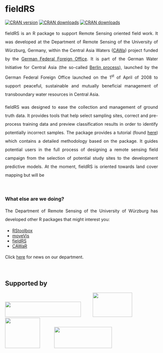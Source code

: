 # fieldRS
[![CRAN version](https://www.r-pkg.org/badges/version/fieldRS)](https://CRAN.R-project.org/package=fieldRS)
[![CRAN downloads](https://cranlogs.r-pkg.org/badges/last-month/fieldRS?color=brightgreen)](https://CRAN.R-project.org/package=fieldRS)
[![CRAN downloads](http://cranlogs.r-pkg.org/badges/grand-total/fieldRS?color=brightgreen)](https://CRAN.R-project.org/package=fieldRS)

<p align="justify" style="line-height:200%;">
fieldRS is an R package to support Remote Sensing oriented field work. It was developed at the Department of Remote Sensing of the University of Würzburg, Germany, within the Central Asia Waters (<a href="http://www.cawa-project.net/">CAWa</a>) project funded by the <a href="https://www.auswaertiges-amt.de/en">German Federal Foreign Office</a>. It is part of the German Water Initiative for Central Asia (the so-called <a href="http://waterca.org/en/the-berlin-process/">Berlin process</a>), launched by the German Federal Foreign Office launched on the 1<sup>st</sup> of April of 2008 to support peaceful, sustainable and mutually beneficial management of transboundary water resources in Central Asia.
</p>
<p align="justify" style="line-height:200%;">
fieldRS was designed to ease the collection and management of ground truth data. It provides tools that help select sampling sites, correct and pre-process training data and preview classification results in order to identify potentially incorrect samples. The package provides a tutorial (found <a href="https://cran.r-project.org/web/packages/fieldRS/vignettes/fieldRS.html">here</a>) which contains a detailed methodology based on the package. It guides potential users in the full process of designing a remote sensing field campaign from the selection of potential study sites to the development predictive models. At the moment, fieldRS is oriented towards land cover mapping but will be 
</p>

</br>

### What else are we doing?
<p align="justify" style="line-height:200%;">
The Department of Remote Sensing of the University of Würzburg has developed other R packages that might interest you:
</p>

* <a href="https://bleutner.github.io/RStoolbox/">RStoolbox</a>
* <a href="https://github.com/cran/moveVis/">moveVis</a>
* <a href="https://github.com/RRemelgado/rsMove">fieldRS</a>
* <a href="https://github.com/RRemelgado/CAWaR">CAWaR</a>

<p align="justify" style="line-height:200%;">
Click <a href="http://remote-sensing.eu/">here</a> for news on our department.
</p>

</br>

## Supported by
<p>
<a href="https://www.orn.mpg.de/en/"><img width="250" height="50" src="https://www.gfz-potsdam.de/fileadmin/_processed_/0/8/csm_CAWa_Logo_ae5c278929.png"></a>&nbsp;&nbsp;&nbsp;&nbsp;&nbsp;&nbsp;&nbsp;&nbsp;&nbsp;&nbsp;<a href="https://www.geographie.uni-wuerzburg.de/en/fernerkundung/startseite/"><img width="130" height="80" src="https://www.uni-wuerzburg.de/typo3conf/ext/uw_sitepackage/Resources/Public/Images/uni-wuerzburg-logo.svg"></a>&nbsp;&nbsp;&nbsp;&nbsp;&nbsp;&nbsp;&nbsp;&nbsp;&nbsp;&nbsp;&nbsp;&nbsp;<a href="https://www.dlr.de/eoc/en/desktopdefault.aspx/tabid-5278/8856_read-15911/"><img width="115" height="100" src="https://upload.wikimedia.org/wikipedia/commons/thumb/f/f5/DLR_Logo.svg/744px-DLR_Logo.svg.png"></a>&nbsp;&nbsp;&nbsp;&nbsp;&nbsp;&nbsp;&nbsp;&nbsp;&nbsp;&nbsp;&nbsp;&nbsp;<a href="https://www.auswaertiges-amt.de/en/"><img width="190" height="70" src="https://www.ifa.de/fileadmin/content/logos/A/aa_englisch.jpg"></a>
</p>
</br>
